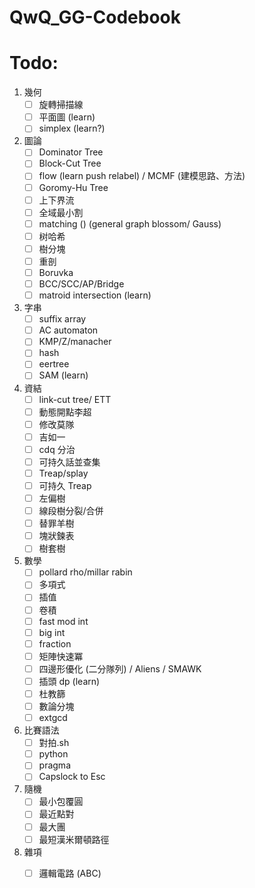 # QwQ_GG-Codebook

# Todo:
1. 幾何
    - [ ] 旋轉掃描線
    - [ ] 平面圖 (learn)
    - [ ] simplex (learn?)
    
2. 圖論
    - [ ] Dominator Tree
    - [ ] Block-Cut Tree
    - [ ] flow (learn push relabel) / MCMF (建模思路、方法)
    - [ ] Goromy-Hu Tree
    - [ ] 上下界流
    - [ ] 全域最小割
    - [ ] matching () (general graph blossom/ Gauss)
    - [ ] 树哈希
    - [ ] 樹分塊
    - [ ] 重剖
    - [ ] Boruvka
    - [ ] BCC/SCC/AP/Bridge
    - [ ] matroid intersection (learn)
3. 字串
    - [ ] suffix array
    - [ ] AC automaton
    - [ ] KMP/Z/manacher
    - [ ] hash
    - [ ] eertree
    - [ ] SAM (learn)
4. 資結
    - [ ] link-cut tree/ ETT
    - [ ] 動態開點李超
    - [ ] 修改莫隊
    - [ ] 吉如一
    - [ ] cdq 分治
    - [ ] 可持久話並查集
    - [ ] Treap/splay
    - [ ] 可持久 Treap
    - [ ] 左偏樹
    - [ ] 線段樹分裂/合併
    - [ ] 替罪羊樹
    - [ ] 塊狀鍊表
    - [ ] 樹套樹
5. 數學
    - [ ] pollard rho/millar rabin
    - [ ] 多項式
    - [ ] 插值
    - [ ] 卷積
    - [ ] fast mod int
    - [ ] big int
    - [ ] fraction
    - [ ] 矩陣快速冪
    - [ ] 四邊形優化 (二分隊列) / Aliens / SMAWK
    - [ ] 插頭 dp (learn)
    - [ ] 杜教篩
    - [ ] 數論分塊
    - [ ] extgcd
6. 比賽語法
    - [ ] 對拍.sh
    - [ ] python
    - [ ] pragma
    - [ ] Capslock to Esc
7. 隨機
    - [ ] 最小包覆圓
    - [ ] 最近點對
    - [ ] 最大團
    - [ ] 最短漢米爾頓路徑
8. 雜項
    - [ ] 邏輯電路 (ABC) 
     

